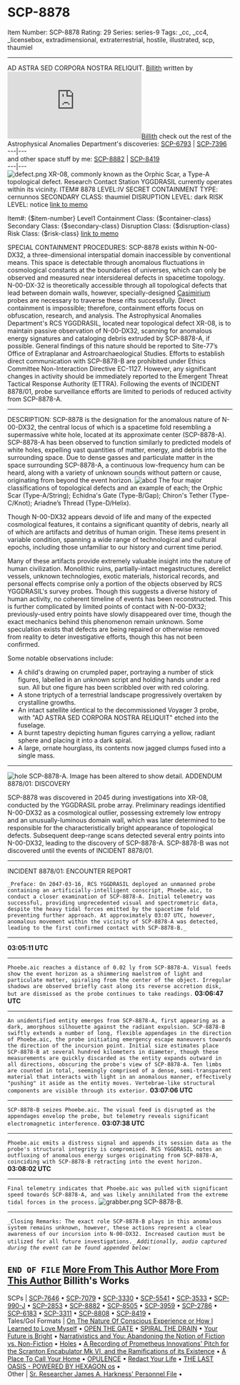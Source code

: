 # SCP-8878
Item Number: SCP-8878
Rating: 29
Series: series-9
Tags: _cc, _cc4, _licensebox, extradimensional, extraterrestrial, hostile, illustrated, scp, thaumiel

---

AD ASTRA SED CORPORA NOSTRA RELIQUIT.
[Billith](javascript:;)
written by [![Billith](https://www.wikidot.com/avatar.php?userid=3042342&amp;size=small&amp;timestamp=1749928551)](http://www.wikidot.com/user:info/billith)[Billith](http://www.wikidot.com/user:info/billith)
check out the rest of the Astrophysical Anomalies Department's discoveries:
[SCP-6793](/scp-6793) | [SCP-7396](/scp-7396)  
---|---  
and other space stuff by me:
[SCP-8882](/scp-8882) | [SCP-8419](/scp-8419)  
---|---  
![defect.png](http://scp-sandbox-3.wikidot.com/local--files/sgc2c/defect.png)
XR-08, commonly known as the Orphic Scar, a Type-A topological defect. Research Contact Station YGGDRASIL currently operates within its vicinity.
ITEM# 8878
LEVEL:IV
SECRET
CONTAINMENT TYPE:
cernunnos
SECONDARY CLASS:
thaumiel
DISRUPTION LEVEL:
dark
RISK LEVEL:
notice
[link to memo](/classification-committee-memo)  

Item#: {$item-number}
Level1
Containment Class:
{$container-class}
Secondary Class:
{$secondary-class}
Disruption Class:
{$disruption-class}
Risk Class:
{$risk-class}
[link to memo](/classification-committee-memo)  

  
  

SPECIAL CONTAINMENT PROCEDURES: SCP-8878 exists within N-00-DX32, a three-dimensional interspatial domain inaccessible by conventional means. This space is detectable through anomalous fluctuations in cosmological constants at the boundaries of universes, which can only be observed and measured near intersidereal defects in spacetime topology. N-00-DX-32 is theoretically accessible through all topological defects that lead between domain walls, however, specially-designed [Casimirium](https://scp-wiki.wikidot.com/billiths-proposal) probes are necessary to traverse these rifts successfully. Direct containment is impossible; therefore, containment efforts focus on obfuscation, research, and analysis.
The Astrophysical Anomalies Department's RCS YGGDRASIL, located near topological defect XR-08, is to maintain passive observation of N-00-DX32, scanning for anomalous energy signatures and cataloging debris extruded by SCP-8878-A, if possible. General findings of this nature should be reported to Site-77’s Office of Extraplanar and Astroarchaeological Studies.
Efforts to establish direct communication with SCP-8878-B are prohibited under Ethics Committee Non-Interaction Directive EC-1127. However, any significant changes in activity should be immediately reported to the Emergent Threat Tactical Response Authority (ETTRA).
Following the events of INCIDENT 8878/01, probe surveillance efforts are limited to periods of reduced activity from SCP-8878-A.
  

* * *
DESCRIPTION: SCP-8878 is the designation for the anomalous nature of N-00-DX32, the central locus of which is a spacetime fold resembling a supermassive white hole, located at its approximate center (SCP-8878-A). SCP-8878-A has been observed to function similarly to predicted models of white holes, expelling vast quantities of matter, energy, and debris into the surrounding space. Due to dense gasses and particulate matter in the space surrounding SCP-8878-A, a continuous low-frequency hum can be heard, along with a variety of unknown sounds without pattern or cause, originating from beyond the event horizon.
![abcd](http://scp-sandbox-3.wikidot.com/local--files/sgc2c/abcd)
The four major classifications of topological defects and an example of each; the Orphic Scar (Type-A/String); Echidna's Gate (Type-B/Gap); Chiron's Tether (Type-C/Knot); Ariadne’s Thread (Type-D/Helix).
  
Though N-00-DX32 appears devoid of life and many of the expected cosmological features, it contains a significant quantity of debris, nearly all of which are artifacts and detritus of human origin. These items present in variable condition, spanning a wide range of technological and cultural epochs, including those unfamiliar to our history and current time period.  
  
Many of these artifacts provide extremely valuable insight into the nature of human civilization. Monolithic ruins, partially-intact megastructures, derelict vessels, unknown technologies, exotic materials, historical records, and personal effects comprise only a portion of the objects observed by RCS YGGDRASIL's survey probes. Though this suggests a diverse history of human activity, no coherent timeline of events has been reconstructed. This is further complicated by limited points of contact with N-00-DX32; previously-used entry points have slowly disappeared over time, though the exact mechanics behind this phenomenon remain unknown. Some speculation exists that defects are being repaired or otherwise removed from reality to deter investigative efforts, though this has not been confirmed.  
  
Some notable observations include:
  * A child's drawing on crumpled paper, portraying a number of stick figures, labelled in an unknown script and holding hands under a red sun. All but one figure has been scribbled over with red coloring.
  * A stone triptych of a terrestrial landscape progressively overtaken by crystalline growths.
  * An intact satellite identical to the decommissioned Voyager 3 probe, with "AD ASTRA SED CORPORA NOSTRA RELIQUIT" etched into the fuselage.
  * A burnt tapestry depicting human figures carrying a yellow, radiant sphere and placing it into a dark spiral.
  * A large, ornate hourglass, its contents now jagged clumps fused into a single mass.

  

* * *
![hole](http://scp-sandbox-3.wikidot.com/local--files/sgc2c/hole)
SCP-8878-A. Image has been altered to show detail.
ADDENDUM 8878/01: DISCOVERY  

SCP-8878 was discovered in 2045 during investigations into XR-08, conducted by the YGGDRASIL probe array. Preliminary readings identified N-00-DX32 as a cosmological outlier, possessing extremely low entropy and an unusually-luminous domain wall, which was later determined to be responsible for the characteristically bright appearance of topological defects. Subsequent deep-range scans detected several entry points into N-00-DX32, leading to the discovery of SCP-8878-A.
SCP-8878-B was not discovered until the events of INCIDENT 8878/01.
  

* * *
  
INCIDENT 8878/01: ENCOUNTER REPORT  

`_Preface: On 2047-03-16, RCS YGGDRASIL deployed an unmanned probe containing an artificially-intelligent conscript, Phoebe.aic, to conduct a closer examination of SCP-8878-A. Initial telemetry was successful, providing unprecedented visual and spectrometric data, despite the heavy tidal forces emitted by the spacetime fold preventing further approach. At approximately 03:07 UTC, however, anomalous movement within the vicinity of SCP-8878-A was detected, leading to the first confirmed contact with SCP-8878-B._`
* * *
**03:05:11 UTC**
* * *
`Phoebe.aic reaches a distance of 0.02 ly from SCP-8878-A. Visual feeds show the event horizon as a shimmering maelstrom of light and particulate matter, spiraling from the center of the object. Irregular shadows are observed briefly cast along its reverse accretion disk, but are dismissed as the probe continues to take readings.`
**03:06:47 UTC**
* * *
`An unidentified entity emerges from SCP-8878-A, first appearing as a dark, amorphous silhouette against the radiant expulsion. SCP-8878-B swiftly extends a number of long, flexible appendages in the direction of Phoebe.aic, the probe initiating emergency escape maneuvers towards the direction of the incursion point. Initial size estimates place SCP-8878-B at several hundred kilometers in diameter, though these measurements are quickly discarded as the entity expands outward in all directions, obscuring the probe's view of SCP-8878-A. Ten limbs are counted in total, seemingly comprised of a dense, semi-transparent material that interacts with light in an anomalous manner, effectively "pushing" it aside as the entity moves. Vertebrae-like structural components are visible through its exterior.`
**03:07:06 UTC**
* * *
`SCP-8878-B seizes Phoebe.aic. The visual feed is disrupted as the appendages envelop the probe, but telemetry reveals significant electromagnetic interference.`
**03:07:38 UTC**
* * *
`Phoebe.aic emits a distress signal and appends its session data as the probe's structural integrity is compromised. RCS YGGDRASIL notes an outfluxing of anomalous energy surges originating from SCP-8878-A, coinciding with SCP-8878-B retracting into the event horizon.`
**03:08:02 UTC**
* * *
`Final telemetry indicates that Phoebe.aic was pulled with significant speed towards SCP-8878-A, and was likely annihilated from the extreme tidal forces in the process.`
![grabber.png](http://scp-sandbox-3.wikidot.com/local--files/sgc2c/grabber.png)
SCP-8878-B.
* * *
  
`_Closing Remarks: The exact role SCP-8878-B plays in this anomalous system remains unknown, however, these actions represent a clear awareness of our incursion into N-00-DX32. Increased caution must be utilized for all future investigations._`
_`Additionally, audio captured during the event can be found appended below:`_  

  
  
  

`END OF FILE`
[More From This Author](javascript:;)
[More From This Author](javascript:;)
Billith's Works  
---  
SCPs |  [SCP-7646](/scp-7646) • [SCP-7079](/scp-7079) • [SCP-3330](/scp-3330) • [SCP-5541](/scp-5541) • [SCP-3533](/scp-3533) • [SCP-990-J](/scp-990-j) • [SCP-2853](/scp-2853) • [SCP-8882](/scp-8882) • [SCP-8505](/scp-8505) • [SCP-3959](/scp-3959) • [SCP-2786](/scp-2786) • [SCP-6183](/scp-6183) • [SCP-3311](/scp-3311) • [SCP-8808](/scp-8808) • [SCP-8419](/scp-8419) •  
Tales/GoI Formats |  [On The Nature Of Conscious Experience or How I Learned to Love Myself](/on-the-nature-of-conscious-experience) • [OPEN THE GATE](/open-the-gate) • [SPIRAL THE DRAIN](/spiral-the-drain) • [Your Future is Bright](/your-future-is-bright) • [Narrativistics and You: Abandoning the Notion of Fiction vs. Non-Fiction](/narrativistics-and-you) • [Holes](/holes) • [A Recording of Prometheus Innovations' Pitch for the Scranton Encabulator Mk VI, and the Ramifications of its Existence](/scranton-encabulator) • [A Place To Call Your Home](/a-place-to-call-your-home) • [OPULENCE](/opulence) • [Redact Your Life](/redact-your-life) • [THE LAST OASIS - POWERED BY HEXAGON os](/the-last-oasis) •  
Other |  [Sr. Researcher James A. Harkness' Personnel File](/sr-researcher-james-a-harkness-personnel-file) •  
  
